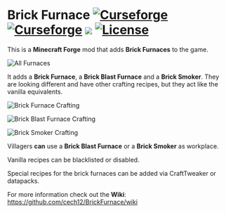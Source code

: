 # Brick Furnace [![Curseforge](http://cf.way2muchnoise.eu/full_brick-furnace_downloads.svg)](https://www.curseforge.com/minecraft/mc-mods/brick-furnace) [![Curseforge](http://cf.way2muchnoise.eu/versions/For%20MC_brick-furnace_all.svg)](https://www.curseforge.com/minecraft/mc-mods/brick-furnace/files)  [![](https://img.shields.io/discord/752506676719910963.svg?style=flat&color=informational&logo=discord&label=Discord)](https://discord.gg/gRUFH5t) [![License](https://img.shields.io/github/license/cech12/BrickFurnace)](http://opensource.org/licenses/MIT)

This is a **Minecraft Forge** mod that adds **Brick Furnaces** to the game.

![All Furnaces](https://raw.githubusercontent.com/cech12/BrickFurnace/master/material/all_furnaces.png)

It adds a **Brick Furnace**, a **Brick Blast Furnace** and a **Brick Smoker**. They are looking different and have other crafting recipes, but they act like the vanilla equivalents.

![Brick Furnace Crafting](https://raw.githubusercontent.com/cech12/BrickFurnace/master/material/crafting.png)

![Brick Blast Furnace Crafting](https://raw.githubusercontent.com/cech12/BrickFurnace/master/material/blast_furnace_crafting.png)

![Brick Smoker Crafting](https://raw.githubusercontent.com/cech12/BrickFurnace/master/material/smoker_crafting.png)

Villagers **can** use a **Brick Blast Furnace** or a **Brick Smoker** as workplace.

Vanilla recipes can be blacklisted or disabled. 

Special recipes for the brick furnaces can be added via CraftTweaker or datapacks.

For more information check out the **Wiki**: https://github.com/cech12/BrickFurnace/wiki